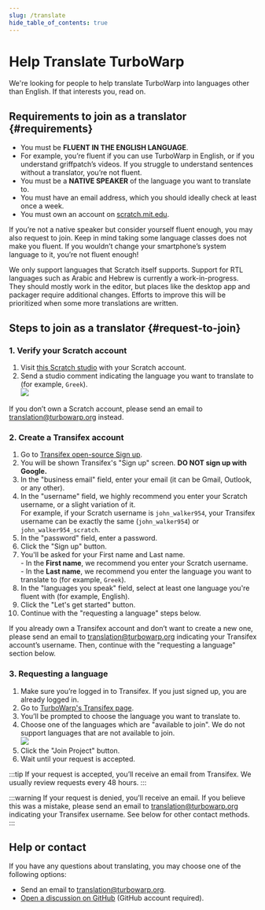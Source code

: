 ```yaml
---
slug: /translate
hide_table_of_contents: true
---
```


# Help Translate TurboWarp

We're looking for people to help translate TurboWarp into languages other than English. If that interests you, read on.

## Requirements to join as a translator {#requirements}

 - You must be **FLUENT IN THE ENGLISH LANGUAGE**.
 - For example, you’re fluent if you can use TurboWarp in English, or if you understand griffpatch’s videos. If you struggle to understand sentences without a translator, you’re not fluent.
 - You must be a **NATIVE SPEAKER** of the language you want to translate to.
 - You must have an email address, which you should ideally check at least once a week.
 - You must own an account on [scratch.mit.edu](https://scratch.mit.edu/).

If you’re not a native speaker but consider yourself fluent enough, you may also request to join. Keep in mind taking some language classes does not make you fluent. If you wouldn’t change your smartphone’s system language to it, you’re not fluent enough!

We only support languages that Scratch itself supports. Support for RTL languages such as Arabic and Hebrew is currently a work-in-progress. They should mostly work in the editor, but places like the desktop app and packager require additional changes. Efforts to improve this will be prioritized when some more translations are written.

## Steps to join as a translator {#request-to-join}

### 1. Verify your Scratch account

1. Visit [this Scratch studio](https://scratch.mit.edu/studios/33665222/comments) with your Scratch account.
2. Send a studio comment indicating the language you want to translate to (for example, `Greek`).  
    ![](./assets/scratch-req-language.png)

If you don’t own a Scratch account, please send an email to translation@turbowarp.org instead.

### 2. Create a Transifex account

1. Go to [Transifex open-source Sign up](https://app.transifex.com/signup/open-source/?join_org=turbowarp&join_project=turbowarp).  
1. You will be shown Transifex's "Sign up" screen. **DO NOT sign up with Google.**  
1. In the "business email" field, enter your email (it can be Gmail, Outlook, or any other).
1. In the "username" field, we highly recommend you enter your Scratch username, or a slight variation of it.  
For example, if your Scratch username is `john_walker954`, your Transifex username can be exactly the same (`john_walker954`) or `john_walker954_scratch`.
1. In the "password" field, enter a password.
1. Click the "Sign up" button.
1. You'll be asked for your First name and Last name.  
\- In the **First name**, we recommend you enter your Scratch username.  
\- In the **Last name**, we recommend you enter the language you want to translate to (for example, `Greek`).
1. In the "languages you speak" field, select at least one language you're fluent with (for example, English).
1. Click the "Let's get started" button.
1. Continue with the "requesting a language" steps below.

If you already own a Transifex account and don’t want to create a new one, please send an email to translation@turbowarp.org indicating your Transifex account’s username. Then, continue with the "requesting a language" section below.

### 3. Requesting a language

1. Make sure you’re logged in to Transifex. If you just signed up, you are already logged in.
2. Go to [TurboWarp's Transifex page](https://app.transifex.com/join/?o=turbowarp&p=turbowarp&t=opensource).
3. You’ll be prompted to choose the language you want to translate to.
4. Choose one of the languages which are "available to join". We do not support languages that are not available to join.  
    ![](./assets/transifex-req-language.png)
5. Click the "Join Project" button.
6. Wait until your request is accepted.

:::tip
If your request is accepted, you’ll receive an email from Transifex. We usually review requests every 48 hours.
:::

:::warning
If your request is denied, you’ll receive an email. If you believe this was a mistake, please send an email to translation@turbowarp.org indicating your Transifex username. See below for other contact methods. 
:::

## Help or contact

If you have any questions about translating, you may choose one of the following options:

 - Send an email to translation@turbowarp.org.
 - [Open a discussion on GitHub](https://github.com/TurboWarp/scratch-gui/discussions) (GitHub account required).
